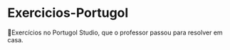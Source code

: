 # Exercicios-Portugol
🔵Exercícios no Portugol Studio, que o professor passou para resolver em casa.
